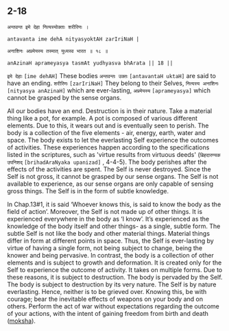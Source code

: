 ## 2-18


```shloka-sa
अन्तवन्त इमे देहा नित्यस्योक्ताः शरीरिणः ।
```
```shloka-sa-hk
antavanta ime dehA nityasyoktAH zarIriNaH |
```
```shloka-sa
अनाशिनः अप्रमेयस्य तस्मात् युध्यस्व भारत ॥ १८ ॥
```
```shloka-sa-hk
anAzinaH aprameyasya tasmAt yudhyasva bhArata || 18 ||
```

`इमे देहाः` `[ime dehAH]` These bodies `अन्तवन्तः उक्तः` `[antavantaH uktaH]` are said to have an ending. `शरीरिणः` `[zarIriNaH]` They belong to their Selves, `नित्यस्य अनाशिनः` `[nityasya anAzinaH]` which are ever-lasting, `अप्रमेयस्य` `[aprameyasya]` which cannot be grasped by the sense organs.

All our bodies have an end. Destruction is in their nature.
Take a material thing like a pot, for example. A pot is composed of various different elements. Due to this, it wears out and is eventually seen to perish. 
The body is a collection of the five elements - air, energy, earth, water and space. The body exists to let the everlasting Self experience the outcomes of activities. These experiences happen according to the specifications listed in the scriptures, such as 'virtue results from virtuous deeds' (`ब्रिहदारण्यक उपनिशद्` `[brihadAraNyaka upanizad]` , 4-4-5). The body perishes after the effects of the activities are spent.
The Self is never destroyed. Since the Self is not gross, it cannot be grasped by our sense organs. The Self is not available to experience, as our sense organs are only capable of sensing gross things. The Self is in the form of subtle knowledge. 



In Chap.13#1, it is said ‘Whoever knows this, is said to know the body as the field of action’. Moreover, the Self is not made up of other things. It is experienced everywhere in the body as ‘I know’. It’s experienced as the knowledge of the body itself and other things- as a single, subtle form.
The subtle Self is not like the body and other material things. Material things differ in form at different points in space. 
Thus, the Self is ever-lasting by virtue of having a single form, not being subject to change, being the knower and being pervasive.
In contrast, the body is a collection of other elements and is subject to growth and deformation. It is created only for the Self to experience the outcome of activity. It takes on multiple forms. Due to these reasons, it is subject to destruction. The body is pervaded by the Self.
The body is subject to destruction by its very nature. The Self is by nature everlasting. Hence, neither is to be grieved over. Knowing this, be with courage; bear the inevitable effects of weapons on your body and on others. Perform the act of war without expectations regarding the outcome of your actions, with the intent of gaining freedom from birth and death ([moksha](Moksha)).

